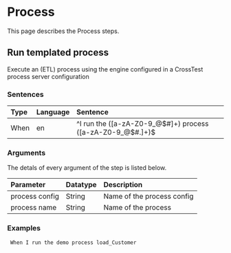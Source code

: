 # Process
This page describes the Process steps.

## Run templated process
Execute an (ETL) process using the engine configured in a CrossTest process server configuration


### Sentences
| Type          | Language         | Sentence      |
|:---           |:---              |:---           |
| When | en | ^I run the ([a-zA-Z0-9_@$#]+) process ([a-zA-Z0-9_@$#.]+)$ |


### Arguments
The detals of every argument of the step is listed below.

| Parameter    | Datatype          | Description          |
|:---          |:---               |:---                  |
|process config | String | Name of the process config |
|process name | String | Name of the process |

### Examples


```gherkin
 When I run the demo process load_Customer
```


